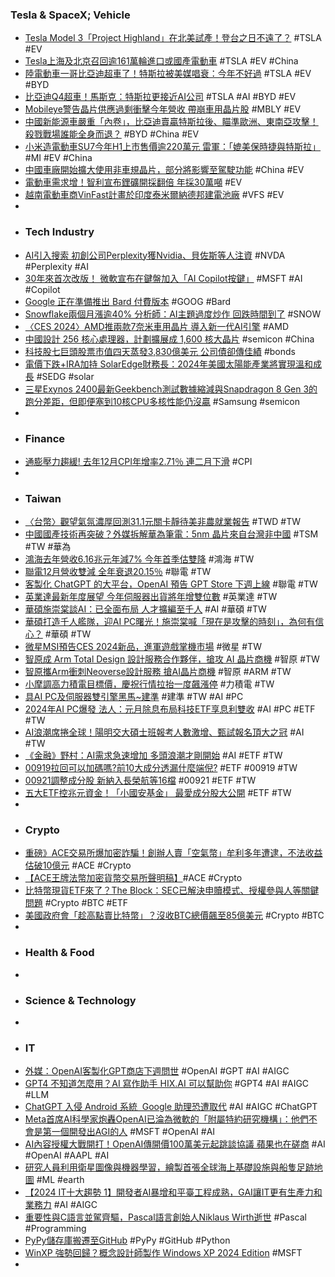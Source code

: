 ### Tesla & SpaceX; Vehicle
- [Tesla Model 3「Project Highland」在北美試產！登台之日不遠了？](https://cars.tvbs.com.tw/car-news/165493) #TSLA #EV
- [Tesla上海及北京召回逾161萬輪進口或國產電動車](https://today.line.me/hk/v2/article/Qw3kJ50) #TSLA #EV #China
- [陸電動車一哥比亞迪超車了！特斯拉被美媒唱衰：今年不好過](https://www.chinatimes.com/realtimenews/20240105001284-260410) #TSLA #EV #BYD
- [比亞迪Q4超車！馬斯克：特斯拉更接近AI公司](https://tw.news.yahoo.com/比亞迪q4超車-馬斯克-特斯拉更接近ai公司-103317708.html) #TSLA #AI #BYD #EV
- [Mobileye警告晶片供應過剩衝擊今年營收 帶崩車用晶片股](https://news.cnyes.com/news/id/5424761) #MBLY #EV
- [中國新能源車嚴重「內卷」，比亞迪賣贏特斯拉後、瞄準歐洲、東南亞攻擊！殺戮戰場誰能全身而退？](https://www.businesstoday.com.tw/article/category/183015/post/202401050012/) #BYD #China #EV
- [小米造電動車SU7今年H1上市售價逾220萬元 雷軍：「媲美保時捷與特斯拉」](https://tw.news.yahoo.com/小米造電動車su7今年h1上市售價逾220萬元-雷軍-媲美保時捷與特斯拉-050700975.html) #MI #EV #China
- [中國車廠開始擴大使用非車規晶片，部分將影響至駕駛功能](https://technews.tw/2024/01/05/chinese-automakers-begin-to-expand-use-of-non-auto-standard-chips/) #China #EV
- [電動車需求增！智利宣布鋰礦開採翻倍 年採30萬噸](https://ubrand.udn.com/ubrand/story/12116/7686789) #EV
- [越南電動車商VinFast計畫於印度泰米爾納德邦建電池廠](https://tw.stock.yahoo.com/news/越南電動車商vinfast計畫於印度泰米爾納德邦建電池廠-004102050.html) #VFS #EV
-
- ### Tech Industry
- [AI引入搜索 初創公司Perplexity獲Nvidia、貝佐斯等人注資](https://amp-news.cnyes.com/news/id/5425206) #NVDA #Perplexity #AI
- [30年來首次改版！ 微軟宣布在鍵盤加入「AI Copilot按鍵」](https://tw.news.yahoo.com/30年來首次改版-微軟宣布在鍵盤加入-ai-copilot按鍵-014949441.html) #MSFT #AI #Copilot
- [Google 正在準備推出 Bard 付費版本](https://www.kocpc.com.tw/archives/528157) #GOOG #Bard
- [Snowflake兩個月漲逾40% 分析師：AI主題過度炒作 回跌時間到了](https://amp-news.cnyes.com/news/id/5424914) #SNOW
- [〈CES 2024〉AMD推兩款7奈米車用晶片 導入新一代AI引擎](https://news.cnyes.com/news/id/5425032) #AMD
- [中國設計 256 核心處理器，計劃擴展成 1,600 核大晶片](https://technews.tw/2024/01/05/multi-chiplet-1600-core-zhejiang-big-chip/) #semicon #China
- [科技股七巨頭股票市值四天蒸發3,830億美元 公司債卻傳佳績](https://news.cnyes.com/news/id/5424899) #bonds
- [電價下跌+IRA加持 SolarEdge財務長：2024年美國太陽能產業將實現溫和成長](https://news.cnyes.com/news/id/5424911) #SEDG #solar
- [三星Exynos 2400最新Geekbench測試數據縮減與Snapdragon 8 Gen 3的跑分差距，但即便塞到10核CPU多核性能仍沒贏](https://www.cool3c.com/article/206888) #Samsung #semicon
-
- ### Finance
- [通膨壓力趨緩! 去年12月CPI年增率2.71％ 連二月下滑](https://www.ctee.com.tw/news/20240105701510-430102) #CPI
-
- ### Taiwan
- [〈台幣〉觀望氣氛濃厚回測31.1元關卡靜待美非農就業報告](https://news.cnyes.com/news/id/5424988) #TWD #TW
- [中國國產技術再突破？外媒拆解華為筆電：5nm 晶片來自台灣非中國](https://technews.tw/2024/01/05/huawei-qingyun-l540-5nm/) #TSM #TW #華為
- [鴻海去年營收6.16兆元年減7% 今年首季估雙降](https://news.cnyes.com/news/id/5425223) #鴻海 #TW
- [聯電12月營收雙減 全年衰退20.15％](https://www.ctee.com.tw/news/20240105701387-430501) #聯電 #TW
- [客製化 ChatGPT 的大平台，OpenAI 預告 GPT Store 下週上線](https://technews.tw/2024/01/05/gpt-store-will-launch-next-week/) #聯電 #TW
- [英業達最新年度展望 今年伺服器出貨將年增雙位數](https://news.cnyes.com/news/id/5425175) #英業達 #TW
- [華碩施崇棠談AI：已全面布局 人才擴編至千人](https://news.cnyes.com/news/id/5424723) #AI #華碩 #TW
- [華碩打造千人艦隊，迎AI PC曙光！施崇棠喊「現在是攻擊的時刻」，為何有信心？](https://www.bnext.com.tw/article/78009/asus-aipc-ai-2024-market-pc) #華碩 #TW
- [微星MSI預告CES 2024新品，進軍遊戲掌機市場](https://www.4gamers.com.tw/news/detail/62032/msi-will-launches-handheld-console-in-ces-2024) #微星 #TW
- [智原成 Arm Total Design 設計服務合作夥伴，搶攻 AI 晶片商機](https://finance.technews.tw/2024/01/04/faraday-becomes-arm-total-design-design-services-partner/) #智原 #TW
- [智原攜Arm衝刺Neoverse設計服務 搶AI晶片商機](https://news.cnyes.com/news/id/5424599) #智原 #ARM #TW
- [小摩調高力積電目標價，慶祝行情拉抬一度飆漲停](https://technews.tw/2024/01/05/foreign-investors-raise-target-price-of-power-semiconductor-manufacturing-co-ltd/) #力積電 #TW
- [具AI PC及伺服器雙引擎黑馬~建準](https://tw.stock.yahoo.com/news/ai-pc-伺服器-雙引擎-黑馬-建準-052009485.html) #建準 #TW #AI #PC
- [2024年AI PC爆發 法人：元月除息布局科技ETF享息利雙收](https://news.cnyes.com/news/id/5424973) #AI #PC #ETF #TW
- [AI浪潮席捲全球！陽明交大碩士班報考人數激增、甄試報名頂大之冠](https://tw.news.yahoo.com/ai浪潮席捲全球-陽明交大碩士班報考人數激增-甄試報名頂大之冠-072441397.html) #AI #TW
- [《金融》野村：AI需求急速增加 多頭浪潮才剛開始](https://wantrich.chinatimes.com/news/20240105900741-420101) #AI #ETF #TW
- [00919拉回可以加碼嗎?前10大成分透漏什麼端倪?](https://news.cnyes.com/news/id/5424666) #ETF #00919 #TW
- [00921調整成分股 新納入長榮航等16檔](https://www.ctee.com.tw/news/20240105700704-430403) #00921 #ETF #TW
- [五大ETF控兆元資金！「小國安基金」 最愛成分股大公開](https://www.ctee.com.tw/news/20240105700765-430403) #ETF #TW
-
- ### Crypto
- [重磅》ACE交易所爆加密詐騙！創辦人賣「空氣幣」牟利多年遭逮，不法收益估破10億元](https://www.blocktempo.com/moct-token-scam-related-in-ace-exchange/) #ACE #Crypto
- [【ACE王牌法幣加密貨幣交易所聲明稿】​​](https://helpcenter.ace.io/hc/zh-tw/articles/27214143164953--ACE王牌法幣加密貨幣交易所聲明稿-) #ACE #Crypto
- [比特幣現貨ETF來了？The Block：SEC已解決申贖模式、授權參與人等關鍵問題](https://www.blocktempo.com/the-block-reports-that-sec-concerns-over-bitcoin-spot-etf-have-been-resolved/) #Crypto #BTC #ETF
- [美國政府會「趁高點賣比特幣」？沒收BTC總價飆至85億美元](https://www.blocktempo.com/the-u-s-government-made-over-3-billion-dollars-from-bitcoin-in-the-past-year/) #Crypto #BTC
-
- ### Health & Food
-
- ### Science & Technology
-
- ### IT
- [外媒：OpenAI客製化GPT商店下週問世](https://news.cnyes.com/news/id/5424917) #OpenAI #GPT #AI #AIGC
- [GPT4 不知道怎麼用？AI 寫作助手 HIX.AI 可以幫助你](https://www.kocpc.com.tw/archives/526700) #GPT4 #AI #AIGC #LLM
- [ChatGPT 入侵 Android 系統  Google 助理恐遭取代](https://m.eprice.com.tw/mobile/talk/4541/5806217/1) #AI #AIGC #ChatGPT
- [Meta首席AI科學家炮轟OpenAI已淪為微軟的「附屬特約研究機構」：他們不會是第一個開發出AGI的人](https://www.techbang.com/posts/112137-metas-chief-scientist-bombarded-openai-it-has-been-reduced-to) #MSFT #OpenAI #AI
- [AI內容授權大戰開打！OpenAI傳開價100萬美元起跳談協議 蘋果也在磋商](https://udn.com/news/story/6811/7687947) #AI #OpenAI #AAPL #AI
- [研究人員利用衛星圖像與機器學習，繪製首張全球海上基礎設施與船隻足跡地圖](https://www.ithome.com.tw/news/160669) #ML #earth
- [【2024 IT十大趨勢 1】開發者AI暴增和平臺工程成熟，GAI讓IT更有生產力和業務力](https://www.ithome.com.tw/news/160675) #AI #AIGC
- [重要性與C語言並駕齊驅，Pascal語言創始人Niklaus Wirth逝世](https://www.techbang.com/posts/112257-cpascalniklaus-wirth) #Pascal #Programming
- [PyPy儲存庫搬遷至GitHub](https://www.ithome.com.tw/news/160670) #PyPy #GitHub #Python
- [WinXP 強勢回歸？概念設計師製作 Windows XP 2024 Edition](https://news.xfastest.com/windows/135779/135779-7/) #MSFT
-